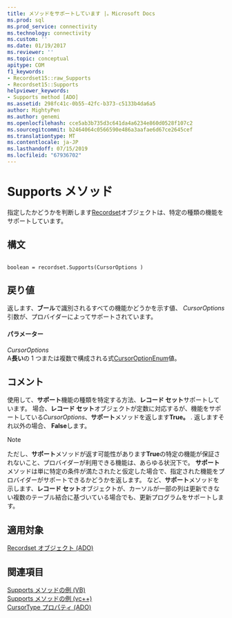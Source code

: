 ```yaml
---
title: メソッドをサポートしています |。Microsoft Docs
ms.prod: sql
ms.prod_service: connectivity
ms.technology: connectivity
ms.custom: ''
ms.date: 01/19/2017
ms.reviewer: ''
ms.topic: conceptual
apitype: COM
f1_keywords:
- Recordset15::raw_Supports
- Recordset15::Supports
helpviewer_keywords:
- Supports method [ADO]
ms.assetid: 298fc41c-0b55-42fc-b373-c5133b4da6a5
author: MightyPen
ms.author: genemi
ms.openlocfilehash: cce5ab3b735d3c641da4a6234e860d0528f107c2
ms.sourcegitcommit: b2464064c0566590e486a3aafae6d67ce2645cef
ms.translationtype: MT
ms.contentlocale: ja-JP
ms.lasthandoff: 07/15/2019
ms.locfileid: "67936702"
---
```

# <a name="supports-method"></a>Supports メソッド
指定したかどうかを判断します[Recordset](../../../ado/reference/ado-api/recordset-object-ado.md)オブジェクトは、特定の種類の機能をサポートしています。  
  
## <a name="syntax"></a>構文  
  
```  
  
boolean = recordset.Supports(CursorOptions )  
```  
  
## <a name="return-value"></a>戻り値  
 返します、**ブール**で識別されるすべての機能かどうかを示す値、 *CursorOptions*引数が、プロバイダーによってサポートされています。  
  
#### <a name="parameters"></a>パラメーター  
 *CursorOptions*  
 A**長い**の 1 つまたは複数で構成される式[CursorOptionEnum](../../../ado/reference/ado-api/cursoroptionenum.md)値。  
  
## <a name="remarks"></a>コメント  
 使用して、**サポート**機能の種類を特定する方法、**レコード セット**サポートしています。 場合、**レコード セット**オブジェクトが定数に対応するが、機能をサポートしている*CursorOptions*、**サポート**メソッドを返します**True。** . 返しますそれ以外の場合、 **False**します。  
  
> [!NOTE]
>  ただし、**サポート**メソッドが返す可能性があります**True**の特定の機能が保証されないこと、プロバイダーが利用できる機能は、あらゆる状況下で。 **サポート**メソッドは単に特定の条件が満たされたと仮定した場合で、指定された機能をプロバイダーがサポートできるかどうかを返します。 など、**サポート**メソッドを示します、**レコード セット**オブジェクトが、カーソルが一部の列は更新できない複数のテーブル結合に基づいている場合でも、更新プログラムをサポートします。  
  
## <a name="applies-to"></a>適用対象  
 [Recordset オブジェクト (ADO)](../../../ado/reference/ado-api/recordset-object-ado.md)  
  
## <a name="see-also"></a>関連項目  
 [Supports メソッドの例 (VB)](../../../ado/reference/ado-api/supports-method-example-vb.md)   
 [Supports メソッドの例 (vc++)](../../../ado/reference/ado-api/supports-method-example-vc.md)   
 [CursorType プロパティ (ADO)](../../../ado/reference/ado-api/cursortype-property-ado.md)
